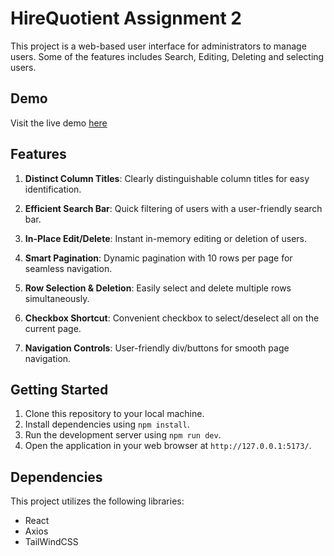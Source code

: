 # HireQuotient Assignment 2
This project is a web-based user interface for administrators to manage users. Some of the features includes Search, Editing, Deleting and selecting users.

## Demo
Visit the live demo [here](https://admin-ui-hirequotient.netlify.app/)

## Features
1. **Distinct Column Titles**: Clearly distinguishable column titles for easy identification.

2. **Efficient Search Bar**: Quick filtering of users with a user-friendly search bar.

3. **In-Place Edit/Delete**: Instant in-memory editing or deletion of users.

4. **Smart Pagination**: Dynamic pagination with 10 rows per page for seamless navigation.

5. **Row Selection & Deletion**: Easily select and delete multiple rows simultaneously.

6. **Checkbox Shortcut**: Convenient checkbox to select/deselect all on the current page.

7. **Navigation Controls**: User-friendly div/buttons for smooth page navigation.

## Getting Started
1. Clone this repository to your local machine.
2. Install dependencies using `npm install`.
3. Run the development server using `npm run dev`.
4. Open the application in your web browser at `http://127.0.0.1:5173/`.

## Dependencies
This project utilizes the following libraries:
- React
- Axios
- TailWindCSS
